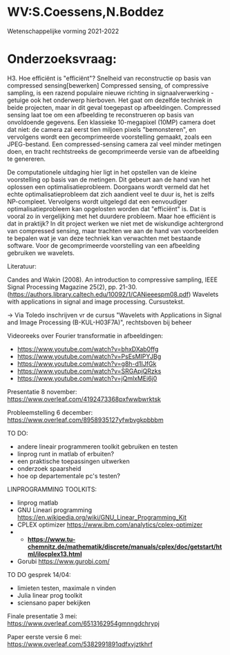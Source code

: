 # WV:S.Coessens,N.Boddez
Wetenschappelijke vorming 2021-2022

# Onderzoeksvraag:
H3. Hoe efficiënt is "efficiënt"? Snelheid van reconstructie op basis van compressed sensing[bewerken]
Compressed sensing, of compressive sampling, is een razend populaire nieuwe richting in signaalverwerking - getuige ook het onderwerp hierboven. Het gaat om dezelfde techniek in beide projecten, maar in dit geval toegepast op afbeeldingen. Compressed sensing laat toe om een afbeelding te reconstrueren op basis van onvoldoende gegevens. Een klassieke 10-megapixel (10MP) camera doet dat niet: de camera zal eerst tien miljoen pixels "bemonsteren", en vervolgens wordt een gecomprimeerde voorstelling gemaakt, zoals een JPEG-bestand. Een compressed-sensing camera zal veel minder metingen doen, en tracht rechtstreeks de gecomprimeerde versie van de afbeelding te genereren.

De computationele uitdaging hier ligt in het opstellen van de kleine voorstelling op basis van de metingen. Dit gebeurt aan de hand van het oplossen een optimalisatieprobleem. Doorgaans wordt vermeld dat het echte optimalisatieprobleem dat zich aandient veel te duur is, het is zelfs NP-compleet. Vervolgens wordt uitgelegd dat een eenvoudiger optimalisatieprobleem kan opgelosten worden dat "efficiënt" is. Dat is vooral zo in vergelijking met het duurdere probleem. Maar hoe efficiënt is dat in praktijk? In dit project werken we niet met de wiskundige achtergrond van compressed sensing, maar trachten we aan de hand van voorbeelden te bepalen wat je van deze techniek kan verwachten met bestaande software. Voor de gecomprimeerde voorstelling van een afbeelding gebruiken we wavelets.

Literatuur:

Candes and Wakin (2008). An introduction to compressive sampling, IEEE Signal Processing Magazine 25(2), pp. 21-30. (https://authors.library.caltech.edu/10092/1/CANieeespm08.pdf)
Wavelets with applications in signal and image processing. Cursustekst.

-> Via Toledo inschrijven vr de cursus "Wavelets with Applications in Signal and Image Processing (B-KUL-H03F7A)", rechtsboven bij beheer



Videoreeks over Fourier transformatie in afbeeldingen: 
- https://www.youtube.com/watch?v=bhxDXab0ffg
- https://www.youtube.com/watch?v=PsEsMIPYJBg
- https://www.youtube.com/watch?v=g8h-d1IJfGk
- https://www.youtube.com/watch?v=SRGApjQRzks
- https://www.youtube.com/watch?v=jQmlxMEi6j0


Presentatie 8 november: https://www.overleaf.com/4192473368pxfwwbwrktsk

Probleemstelling 6 december: https://www.overleaf.com/8958935127yfwbvgkpbbbm


TO DO:
- andere lineair programmeren toolkit gebruiken en testen
- linprog runt in matlab of erbuiten?
- een praktische toepassingen uitwerken
- onderzoek spaarsheid 
- hoe op departementale pc's testen?


LINPROGRAMMING TOOLKITS:
- linprog matlab
- GNU Lineari programming https://en.wikipedia.org/wiki/GNU_Linear_Programming_Kit
- CPLEX optimizer https://www.ibm.com/analytics/cplex-optimizer
-   - **https://www.tu-chemnitz.de/mathematik/discrete/manuals/cplex/doc/getstart/html/ilocplex13.html**
- Gorubi https://www.gurobi.com/

TO DO gesprek 14/04:
- limieten testen, maximale n vinden
- Julia linear prog toolkit
- sciensano paper bekijken


Finale presentatie 3 mei: https://www.overleaf.com/6513162954gmnngdchrypj

Paper eerste versie 6 mei: https://www.overleaf.com/5382991891qdfxvjztkhrf
